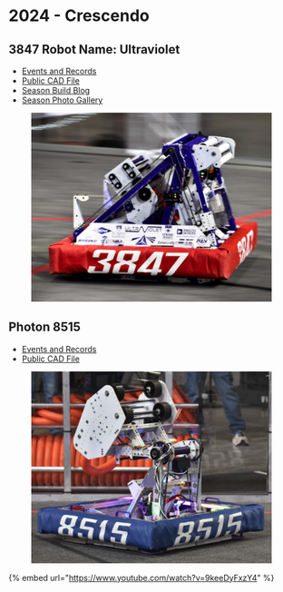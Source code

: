 # 2024 - Crescendo&#x20;

## 3847 **Robot Name: Ultraviolet**

* [Events and Records](https://www.thebluealliance.com/team/3847/2024)
* [Public CAD File](https://2024cad.spectrum3847.org/)
* [Season Build Blog](https://www.chiefdelphi.com/t/spectrum-3847-build-blog-2024/447471?u=allengregoryiv)
* [Season Photo Gallery](https://photos.spectrum3847.org/2024-FRC)

<figure><img src="../.gitbook/assets/3847 Ultraviolet Card Photo.jpg" alt=""><figcaption></figcaption></figure>

## Photon 8515

* [Events and Records](https://www.thebluealliance.com/team/8515/2024)
* [Public CAD File](https://cad.onshape.com/documents/b6dec321d434a78b0c8b1f4a/w/e95933a4dd5ad878cfc66b01/e/859bb1936bab88d5ad4c5333)

<figure><img src="../.gitbook/assets/image (1) (1) (1) (1) (1) (1) (1) (1).png" alt=""><figcaption></figcaption></figure>

{% embed url="https://www.youtube.com/watch?v=9keeDyFxzY4" %}
